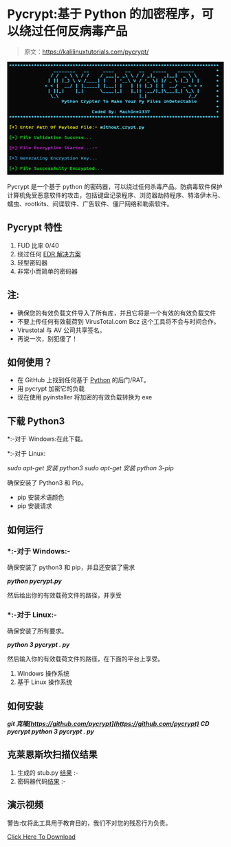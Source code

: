 # Pycrypt:基于 Python 的加密程序，可以绕过任何反病毒产品

> 原文：<https://kalilinuxtutorials.com/pycrypt/>

[![](img//65a10589d352eb4a08a01c8ff45b85c7.png)](https://blogger.googleusercontent.com/img/b/R29vZ2xl/AVvXsEgSlQme9YylEbpwgmysr7oRpJUAUCHApaPLXXisnGEkEhBJHO2MK1S9w9duc-TmQptShpeoIqarqiqSXmB0VvdqTt28rQUrLFZ03vyqnqqHIh4waN8c2vEMiQhJT9TvXqbr5cCWD8o5X50eMatdQffUlcf1ZIBdN4PTgeYyNpYNJstEnmLcIHnhcxFR/s728/pycrypt.png)

Pycrypt 是一个基于 python 的密码器，可以绕过任何杀毒产品。防病毒软件保护计算机免受恶意软件的攻击，包括键盘记录程序、浏览器劫持程序、特洛伊木马、蠕虫、rootkits、间谍软件、广告软件、僵尸网络和勒索软件。

## **Pycrypt 特性**

1.  FUD 比率 0/40
2.  绕过任何 [EDR 解决方案](https://gbhackers.com/endpoint-detection-response-edr/)
3.  轻型密码器
4.  非常小而简单的密码器

## **注:**

*   确保您的有效负载文件导入了所有库，并且它将是一个有效的有效负载文件
*   不要上传任何有效载荷到 VirusTotal.com Bcz 这个工具将不会与时间合作。
*   Virustotal 与 AV 公司共享签名。
*   再说一次，别犯傻了！

## **如何使用？**

*   在 GitHub 上找到任何基于 [Python](https://kalilinuxtutorials.com/bayanay/) 的后门/RAT。
*   用 pycrypt 加密它的负载
*   现在使用 pyinstaller 将加密的有效负载转换为 exe

## **下载 Python3**

*:-对于 Windows:在此下载。

*:-对于 Linux:

*sudo apt-get 安装 python3
sudo apt-get 安装 python 3-pip*

确保安装了 Python3 和 Pip。

*   pip 安装术语颜色
*   pip 安装请求

## **如何运行**

### ***:-对于 Windows:-**

确保安装了 python3 和 pip，并且还安装了需求

***python pycrypt.py***

然后给出你的有效载荷文件的路径，并享受

### ***:-对于 Linux:-**

确保安装了所有要求。

***python 3 pycrypt . py***

然后输入你的有效载荷文件的路径，在下面的平台上享受。

1.  Windows 操作系统
2.  基于 Linux 操作系统

## **如何安装**

***git 克隆[https://github.com/pycrypt](https://github.com/pycrypt)
CD pycrypt
python 3 pycrypt . py***

## **克莱恩斯坎扫描仪结果**

1.  生成的 stub.py [结果](https://kleenscan.com/scan_result/39e61c692ee91dd6cd48aca77a8bb220ef27fcc40df75807d4a1f96b4db8df69) :-
2.  密码器代码[结果](https://kleenscan.com/scan_result/24487da561419105e29cabd5fc66c503ee767719029fae2f9a041b04d6a75d4b) :-

## **演示视频**

警告:仅将此工具用于教育目的，我们不对您的残忍行为负责。

[Click Here To Download](https://github.com/machine1337/pycrypt)
